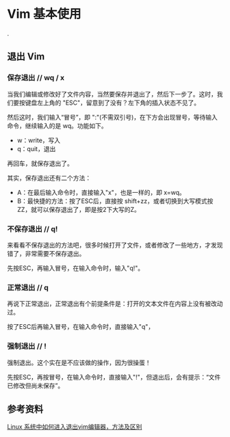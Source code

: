 # Vim 基本使用

.

## 退出 Vim

### 保存退出 // wq / x

当我们编辑或修改好了文件内容，当然要保存并退出了，然后下一步了。这时，我们要按键盘左上角的 "ESC"，留意到了没有？左下角的插入状态不见了。

然后这时，我们输入“冒号”，即 ":"(不需双引号)，在下方会出现冒号，等待输入命令，继续输入的是 wq。功能如下。

- w：write，写入
- q：quit，退出

再回车，就保存退出了。

其实，保存退出还有二个方法：

- A：在最后输入命令时，直接输入"x"，也是一样的，即 x=wq。
- B：最快捷的方法：按了ESC后，直接按 shift+zz，或者切换到大写模式按ZZ，就可以保存退出了，即是按2下大写的Z。

### 不保存退出 // q!

来看看不保存退出的方法吧，很多时候打开了文件，或者修改了一些地方，才发现错了，非常需要不保存退出。

先按ESC，再输入冒号，在输入命令时，输入"q!"。

### 正常退出 // q

再说下正常退出，正常退出有个前提条件是：打开的文本文件在内容上没有被改动过。

按了ESC后再输入冒号，在输入命令时，直接输入"q"，

### 强制退出 // !

强制退出。这个实在是不应该做的操作，因为很操蛋！

先按ESC，再按冒号，在输入命令时，直接输入"!"，但退出后，会有提示：“文件已修改但尚未保存”。


## 参考资料

[Linux 系统中如何进入退出vim编辑器，方法及区别](http://jingyan.baidu.com/article/495ba8410ff14d38b30ede01.html)

